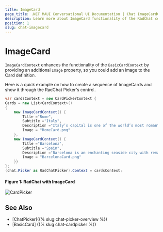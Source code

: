 ```yaml
---
title: ImageCard
page_title: .NET MAUI Conversational UI Documentation | Chat ImageCardContext
description: Learn more about ImageCard functionality of the RadChat control
position: 1
slug: chat-imagecard
---
```


# ImageCard 

`ImageCardContext` enhances the functionality of the `BasicCardContext` by providing an additional `Image` property, so you could add an image to the Card definition. 

Here is a quick example on how to create a sequence of ImageCards and show it through the RadChat Picker's control.

```C#
var cardsContext = new CardPickerContext {
Cards = new List<CardContext>()
{
	new ImageCardContext() {
		Title ="Rome",
		Subtitle ="Italy",
		Description ="Italy’s capital is one of the world’s most romantic and inspiring cities",
		Image = "RomeCard.png"
	},
	new ImageCardContext() {
		Title ="Barcelona",
		Subtitle ="Spain",
		Description ="Barcelona is an enchanting seaside city with remarkable architecture",
		Image = "BarcelonaCard.png"
	}}
};
(chat.Picker as RadChatPicker).Context = cardsContext;
```
	
#### Figure 1: RadChat with ImageCard

![CardPicker](images/)
	
## See Also

- [ChatPicker]({% slug chat-picker-overview %})
- [BasicCard] ({% slug chat-cardpicker %})